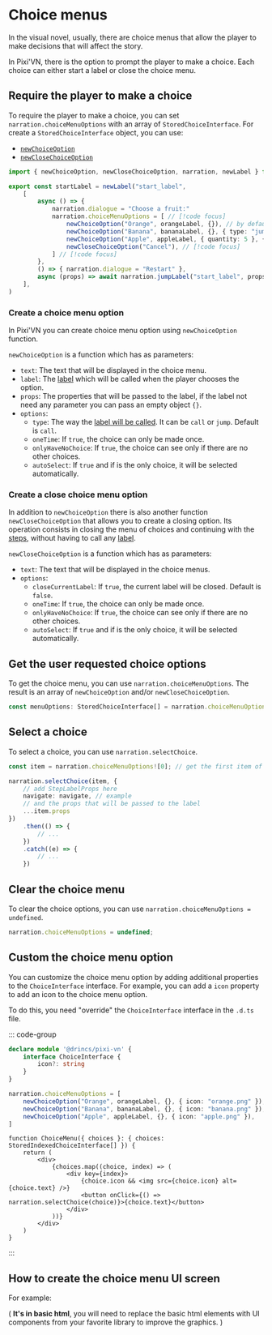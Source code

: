 # Choice menus

In the visual novel, usually, there are choice menus that allow the player to make decisions that will affect the story.

In Pixi'VN, there is the option to prompt the player to make a choice. Each choice can either start a label or close the choice menu.

## Require the player to make a choice

To require the player to make a choice, you can set `narration.choiceMenuOptions` with an array of `StoredChoiceInterface`. For create a `StoredChoiceInterface` object, you can use:

* [`newChoiceOption`](#choice-menu-option)
* [`newCloseChoiceOption`](#choice-for-closing-the-menu)

```ts [labels/startLabel.ts]
import { newChoiceOption, newCloseChoiceOption, narration, newLabel } from "@drincs/pixi-vn"

export const startLabel = newLabel("start_label",
    [
        async () => {
            narration.dialogue = "Choose a fruit:"
            narration.choiceMenuOptions = [ // [!code focus]
                newChoiceOption("Orange", orangeLabel, {}), // by default, the label will be called by call // [!code focus]
                newChoiceOption("Banana", bananaLabel, {}, { type: "jump" }), // [!code focus]
                newChoiceOption("Apple", appleLabel, { quantity: 5 }, { type: "call" }), // [!code focus]
                newCloseChoiceOption("Cancel"), // [!code focus]
            ] // [!code focus]
        },
        () => { narration.dialogue = "Restart" },
        async (props) => await narration.jumpLabel("start_label", props)
    ],
)
```

<sandbox
  template="wv63yr"
  entry="/src/labels/startLabel.ts"
/>

### Create a choice menu option

In Pixi'VN you can create choice menu option using `newChoiceOption` function.

`newChoiceOption` is a function which has as parameters:

* `text`: The text that will be displayed in the choice menu.
* `label`: The [label](/start/labels#label) which will be called when the player chooses the option.
* `props`: The properties that will be passed to the label, if the label not need any parameter you can pass an empty object `{}`.
* `options`:
  * `type`: The way the [label will be called](/start/labels-flow.md#run-a-label). It can be `call` or `jump`. Default is `call`.
  * `oneTime`: If `true`, the choice can only be made once.
  * `onlyHaveNoChoice`: If `true`, the choice can see only if there are no other choices.
  * `autoSelect`: If `true` and if is the only choice, it will be selected automatically.

### Create a close choice menu option

In addition to `newChoiceOption` there is also another function `newCloseChoiceOption` that allows you to create a closing option. Its operation consists in closing the menu of choices and continuing with the [steps](/start/labels.md), without having to call any [label](/start/labels.md#label).

`newCloseChoiceOption` is a function which has as parameters:

* `text`: The text that will be displayed in the choice menus.
* `options`:
  * `closeCurrentLabel`: If `true`, the current label will be closed. Default is `false`.
  * `oneTime`: If `true`, the choice can only be made once.
  * `onlyHaveNoChoice`: If `true`, the choice can see only if there are no other choices.
  * `autoSelect`: If `true` and if is the only choice, it will be selected automatically.

## Get the user requested choice options

To get the choice menu, you can use `narration.choiceMenuOptions`. The result is an array of `newChoiceOption` and/or `newCloseChoiceOption`.

```typescript
const menuOptions: StoredChoiceInterface[] = narration.choiceMenuOptions;
```

## Select a choice

To select a choice, you can use `narration.selectChoice`.

```typescript
const item = narration.choiceMenuOptions![0]; // get the first item of the menu

narration.selectChoice(item, {
    // add StepLabelProps here
    navigate: navigate, // example
    // and the props that will be passed to the label
    ...item.props
})
    .then(() => {
        // ...
    })
    .catch((e) => {
        // ...
    })
```

## Clear the choice menu

To clear the choice options, you can use `narration.choiceMenuOptions = undefined`.

```typescript
narration.choiceMenuOptions = undefined;
```

## Custom the choice menu option

You can customize the choice menu option by adding additional properties to the `ChoiceInterface` interface. For example, you can add a `icon` property to add an icon to the choice menu option.

To do this, you need "override" the `ChoiceInterface` interface in the `.d.ts` file.

::: code-group

```typescript [pixi-vn.d.ts]
declare module '@drincs/pixi-vn' {
    interface ChoiceInterface {
        icon?: string
    }
}
```

```typescript
narration.choiceMenuOptions = [
    newChoiceOption("Orange", orangeLabel, {}, { icon: "orange.png" }),
    newChoiceOption("Banana", bananaLabel, {}, { icon: "banana.png" }),
    newChoiceOption("Apple", appleLabel, {}, { icon: "apple.png" }),
]
```

```tsx [screens/ChoiceMenu.tsx]
function ChoiceMenu({ choices }: { choices: StoredIndexedChoiceInterface[] }) {
    return (
        <div>
            {choices.map((choice, index) => (
                <div key={index}>
                    {choice.icon && <img src={choice.icon} alt={choice.text} />}
                    <button onClick={() => narration.selectChoice(choice)}>{choice.text}</button>
                </div>
            ))}
        </div>
    )
}
```

:::

## How to create the choice menu UI screen

For example:

( **It's in basic html**, you will need to replace the basic html elements with UI components from your favorite library to improve the graphics. )

<sandbox
  template="k8r2xf"
  entry="/src/screens/ChoiceMenu.tsx"
/>
